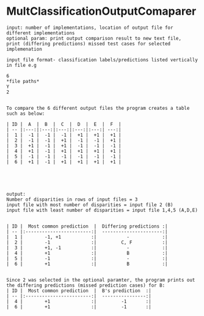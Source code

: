 MultClassificationOutputComaparer
=================================



	input: number of implementations, location of output file for different implementations 
	optional param: print output comparison result to new text file, 
	print (differing predictions) missed test cases for selected implemenation

	input file format- classification labels/predictions listed vertically in file e.g
	
	6
	*file paths*
	Y
	2
	
	
	To compare the 6 different output files the program creates a table such as below:
	
	| ID |  A  |  B  |  C  |  D  |  E  |  F  |
	| -- |:---:|:---:|:---:|:---:|:---:| ---:|
	|  1 |  -1 |  -1 |  -1 |  +1 |  +1 |  +1 |
	|  2 |  -1 |  -1 |  +1 |  -1 |  -1 |  +1 |
	|  3 |  +1 |  -1 |  +1 |  -1 |  -1 |  -1 |
	|  4 |  +1 |  -1 |  +1 |  +1 |  +1 |  +1 |
	|  5 |  -1 |  -1 |  -1 |  -1 |  -1 |  -1 |
	|  6 |  +1 |  -1 |  +1 |  +1 |  +1 |  +1 |

	
	
	
	
	output:
	Number of disparities in rows of input files = 3
	input file with most number of disparities = input file 2 (B)
	input file with least number of disparities = input file 1,4,5 (A,D,E)
	

	| ID |  Most common prediction  |  Differing predictions :|
	| -- |:------------------------:|  ----------------------:|
	|  1 |        -1, +1           :|           -            :|
	|  2 |        -1               :|         C, F           :|   
	|  3 |        +1, -1           :|           -            :|
	|  4 |        +1               :|           B            :| 
	|  5 |        -1               :|           -            :| 
	|  6 |        +1               :|           B            :|   
	

	Since 2 was selected in the optional paramter, the program prints out the differing predictions (missed prediction cases) for B:
	| ID |  Most common prediction  |  B's prediction  :|
	| -- |:------------------------:|  ----------------:|
	|  4 |        +1               :|         -1       :| 
	|  6 |        +1               :|         -1       :| 
